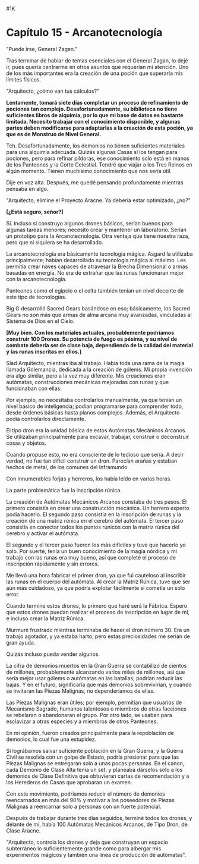 
#1K 

# Capítulo 15 - Arcanotecnología


"Puede irse, General Zagan."

Tras terminar de hablar de temas esenciales con el General Zagan, lo dejé ir, pues quería centrarme en otros asuntos que requerían mi atención. Uno de los más importantes era la creación de una poción que superaría mis límites físicos.

"Arquitecto, ¿cómo van tus cálculos?"

**Lentamente, tomará siete días completar un proceso de refinamiento de pociones tan complejo. Desafortunadamente, su biblioteca no tiene suficientes libros de alquimia, por lo que mi base de datos es bastante limitada. Necesito trabajar con el conocimiento disponible, y algunas partes deben modificarse para adaptarlas a la creación de esta poción, ya que es de Monstruo de Nivel General.**

Tch. Desafortunadamente, los demonios no tienen suficientes materiales para una alquimia adecuada. Quizás algunas Casas sí los tengan para pociones, pero para refinar píldoras, ese conocimiento solo está en manos de los Panteones y la Corte Celestial. Tendré que viajar a los Tres Reinos en algún momento. Tienen muchísimo conocimiento que nos sería útil.

Dije en voz alta. Después, me quedé pensando profundamente mientras pensaba en algo.

"Arquitecto, elimine el Proyecto Aracne. Ya debería estar optimizado, ¿no?"

**[¿Está seguro, señor?]**

Sí. Incluso si construyo algunos drones básicos, serían buenos para algunas tareas menores; necesito crear y mantener un laboratorio. Serían un prototipo para la Arcanotecnología. Otra ventaja que tiene nuestra raza, pero que ni siquiera se ha desarrollado.

La arcanotecnología era básicamente tecnología mágica. Asgard la utilizaba principalmente; habían desarrollado su tecnología mágica al máximo. Les permitía crear naves capaces de atravesar la Brecha Dimensional o armas basadas en energía. No era de extrañar que las runas funcionaran mejor con la arcanotecnología.

Panteones como el egipcio o el celta también tenían un nivel decente de este tipo de tecnologías.

Big G desarrolló Sacred Gears basándose en eso; básicamente, los Sacred Gears no son más que armas de alma arcana muy avanzadas, vinculadas al Sistema de Dios en el Cielo.

**[Muy bien. Con los materiales actuales, probablemente podríamos construir 100 Drones. Su potencia de fuego es pésima, y ​​su nivel de combate debería ser de clase baja, dependiendo de la calidad del material y las runas inscritas en ellos.]**

Siad Arquitecto, mientras iba al trabajo. Había toda una rama de la magia llamada Golemancia, dedicada a la creación de gólems. Mi propia invención era algo similar, pero a la vez muy diferente. Mis creaciones eran autómatas, construcciones mecánicas mejoradas con runas y que funcionaban con ellas.

Por ejemplo, no necesitaba controlarlos manualmente, ya que tenían un nivel básico de inteligencia; podían programarse para comprender todo, desde órdenes básicas hasta planos complejos. Además, el Arquitecto podía controlarlos directamente.

El tipo dron era la unidad básica de estos Autómatas Mecánicos Arcanos. Se utilizaban principalmente para excavar, trabajar, construir o deconstruir cosas y objetos.

Cuando propuse esto, no era consciente de lo tedioso que sería. A decir verdad, no fue tan difícil construir un dron. Parecían arañas y estaban hechos de metal, de los comunes del Inframundo.

Con innumerables forjas y herreros, los había leído en varias horas.

La parte problemática fue la inscripción rúnica.

La creación de Autómatas Mecánicos Arcanos constaba de tres pasos. El primero consistía en crear una construcción mecánica. Un herrero experto podía hacerlo. El segundo paso consistía en la inscripción de runas y la creación de una matriz rúnica en el cerebro del autómata. El tercer paso consistía en conectar todos los puntos rúnicos con la matriz rúnica del cerebro y activar el autómata.

El segundo y el tercer paso fueron los más difíciles y tuve que hacerlo yo solo. Por suerte, tenía un buen conocimiento de la magia nórdica y mi trabajo con las runas era muy bueno, así que completé el proceso de inscripción rápidamente y sin errores.

Me llevó una hora fabricar el primer dron, ya que fui cauteloso al inscribir las runas en el cuerpo del autómata. Al crear la Matriz Rúnica, tuve que ser aún más cuidadoso, ya que podría explotar fácilmente si cometía un solo error.

Cuando termine estos drones, lo primero que haré será la Fábrica. Espero que estos drones puedan realizar el proceso de inscripción en lugar de mí, e incluso crear la Matriz Rúnica.

Murmuré frustrado mientras terminaba de hacer el dron número 30. Era un trabajo agotador, y ya estaba harto, pero estas preciosidades me serían de gran ayuda.

Quizás incluso pueda vender algunos.

La cifra de demonios muertos en la Gran Guerra se contabilizó de cientos de millones, probablemente alcanzando varios miles de millones, así que sería mejor usar gólems o autómatas en las batallas; podrían reducir las bajas. Y en el futuro, significaría que más demonios sobrevivirían, y cuando se invitaran las Piezas Malignas, no dependeríamos de ellas.

Las Piezas Malignas eran útiles; por ejemplo, permitían que usuarios de Mecanismo Sagrado, humanos talentosos o miembros de otras facciones se rebelaran o abandonaran el grupo. Por otro lado, se usaban para esclavizar a otras especies y a miembros de otros Panteones.

En mi opinión, fueron creados principalmente para la repoblación de demonios, lo cual fue una estupidez.

Si lográbamos salvar suficiente población en la Gran Guerra, y la Guerra Civil se resolvía con un golpe de Estado, podría presionar para que las Piezas Malignas se entregaran solo a unas pocas personas. En el canon, cada Demonio de Clase Alta tenía un set, y planeaba dárselos solo a los demonios de Clase Definitiva que obtuvieran cartas de recomendación y a los Herederos de Casas que aprobaran un examen.

Con este movimiento, podríamos reducir el número de demonios reencarnados en más del 90% y motivar a los poseedores de Piezas Malignas a reencarnar solo a personas con un fuerte potencial.

Después de trabajar durante tres días seguidos, terminé todos los drones, y delante de mí, había 100 Autómatas Mecánicos Arcanos, de Tipo Dron, de Clase Aracne.

"Arquitecto, controla los drones y deja que construyan un espacio subterráneo lo suficientemente grande como para albergar mis experimentos mágicos y también una línea de producción de autómatas".